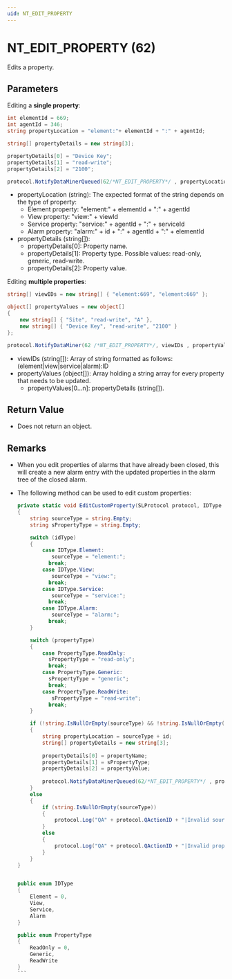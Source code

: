 ```yaml
---
uid: NT_EDIT_PROPERTY
---
```


# NT_EDIT_PROPERTY (62)

Edits a property.

## Parameters

Editing a **single property**:

```csharp
int elementId = 669;
int agentId = 346;
string propertyLocation = "element:"+ elementId + ":" + agentId;

string[] propertyDetails = new string[3];

propertyDetails[0] = "Device Key";
propertyDetails[1] = "read-write";
propertyDetails[2] = "2100";

protocol.NotifyDataMinerQueued(62/*NT_EDIT_PROPERTY*/ , propertyLocation, propertyDetails);
```

- propertyLocation (string): The expected format of the string depends on the type of property:
  - Element property: "element:" + elementId + ":" + agentId
  - View property: "view:" + viewId
  - Service property: "service:" + agentId + ":" + serviceId
  - Alarm property: "alarm:" + id + ":" + agentId + ":" + elementId
- propertyDetails (string[]):
  - propertyDetails[0]: Property name.
  - propertyDetails[1]: Property type. Possible values: read-only, generic, read-write.
  - propertyDetails[2]: Property value.

Editing **multiple properties**:

```csharp
string[] viewIDs = new string[] { "element:669", "element:669" };

object[] propertyValues = new object[]
{
    new string[] { "Site", "read-write", "A" },
    new string[] { "Device Key", "read-write", "2100" }
};

protocol.NotifyDataMiner(62 /*NT_EDIT_PROPERTY*/, viewIDs , propertyValues);
```

- viewIDs (string[]): Array of string formatted as follows: (element|view|service|alarm):ID
- propertyValues (object[]): Array holding a string array for every property that needs to be updated.
  - propertyValues[0…n]: propertyDetails (string[]).

## Return Value

- Does not return an object.

## Remarks

- When you edit properties of alarms that have already been closed, this will create a new alarm entry with the updated properties in the alarm tree of the closed alarm.<!-- RN 23067 -->
- The following method can be used to edit custom properties:

    ````csharp
    private static void EditCustomProperty(SLProtocol protocol, IDType idType, int id, string propertyName, PropertyType propertyType, string propertyValue)
    {
        string sourceType = string.Empty;
        string sPropertyType = string.Empty;
    
        switch (idType)
        {
            case IDType.Element:
               sourceType = "element:";
              break;
            case IDType.View:
               sourceType = "view:";
              break;
            case IDType.Service:
               sourceType = "service:";
              break;
            case IDType.Alarm:
               sourceType = "alarm:";
              break;
        }
    
        switch (propertyType)
        {
            case PropertyType.ReadOnly:
              sPropertyType = "read-only";
              break;
            case PropertyType.Generic:
              sPropertyType = "generic";
              break;
            case PropertyType.ReadWrite:
               sPropertyType = "read-write";
              break;
        }
    
        if (!string.IsNullOrEmpty(sourceType) && !string.IsNullOrEmpty(sPropertyType))
        {
            string propertyLocation = sourceType + id;
            string[] propertyDetails = new string[3];
            
            propertyDetails[0] = propertyName;
            propertyDetails[1] = sPropertyType;
            propertyDetails[2] = propertyValue;
            
            protocol.NotifyDataMinerQueued(62/*NT_EDIT_PROPERTY*/ , propertyLocation, propertyDetails);
        }
        else
        {
            if (string.IsNullOrEmpty(sourceType))
            {
                protocol.Log("QA" + protocol.QActionID + "|Invalid sourceIDType value: " + idType, LogType.Error, LogLevel.NoLogging);
            }
            else
            {
                protocol.Log("QA" + protocol.QActionID + "|Invalid propertyType value: " + propertyType, LogType.Error, LogLevel.NoLogging);
            }
        }
    }
    
    
    public enum IDType
    {
        Element = 0,
        View,
        Service,
        Alarm
    }
    
    public enum PropertyType
    {
        ReadOnly = 0,
        Generic,
        ReadWrite
    }
    ```
